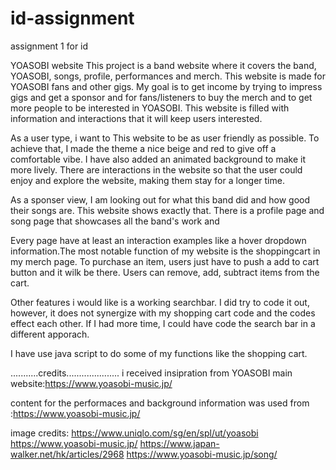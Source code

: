 # id-assignment
assignment 1 for id

YOASOBI website
This project is a band website where it covers the band, YOASOBI, songs, 
profile, performances and merch. This website is made for YOASOBI fans 
and other gigs. My goal is to get income by trying to impress gigs and 
get a sponsor and for fans/listeners to buy the merch and to get
more people to be interested in YOASOBI. This website is
filled with information and interactions that it will keep users interested.

As a user type, i want to This website to be as user friendly as 
possible. To achieve that, I made the theme a nice beige and red to give
off a comfortable vibe. I have also added an animated background
to make it more lively. There are interactions in the website 
so that the user could enjoy and explore the website, 
making them stay for a longer time.

As a sponser view, I am looking out for what this band did and how good their
songs are. This website shows exactly that. There is a profile page and song page
that showcases all the band's work and 

Every page have at least an interaction examples like a hover 
dropdown information.The most notable function of my website is 
the shoppingcart in my merch page. To purchase an item, users just have to
push a add to cart button and it wilk be there. Users can remove, add, subtract
items from the cart.

Other features i would like is a working searchbar. I did try to code it out, however,
it does not synergize with my shopping cart code and the codes effect each other.
If I had more time, I could have code the search bar in a different apporach.

I have use java script to do some of my functions like the shopping cart.

...........credits.....................
i received insipration from YOASOBI main website:https://www.yoasobi-music.jp/

content for the performaces and background information was used from
:https://www.yoasobi-music.jp/

image credits:
https://www.uniqlo.com/sg/en/spl/ut/yoasobi
https://www.yoasobi-music.jp/
https://www.japan-walker.net/hk/articles/2968
https://www.yoasobi-music.jp/song/
